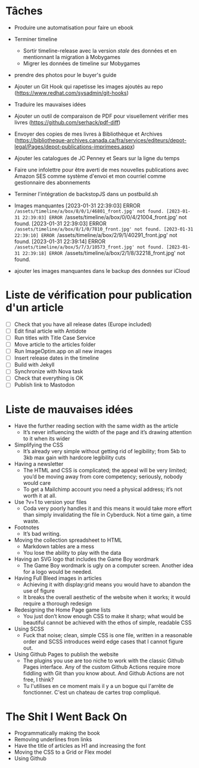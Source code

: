 # Tâches
- Produire une automatisation pour faire un ebook
- Terminer timeline
    - Sortir timeline-release avec la version *stale* des données et en mentionnant la migration à Mobygames
    - Migrer les données de timeline sur Mobygames

- prendre des photos pour le buyer's guide
- Ajouter un Git Hook qui rapetisse les images ajoutés au repo (https://www.redhat.com/sysadmin/git-hooks)
- Traduire les mauvaises idées
- Ajouter un outil de comparaison de PDF pour visuellement vérifier mes livres (https://github.com/serhack/pdf-diff)
- Envoyer des copies de mes livres à Bibliothèque et Archives (https://bibliotheque-archives.canada.ca/fra/services/editeurs/depot-legal/Pages/depot-publications-imprimees.aspx)
- Ajouter les catalogues de JC Penney et Sears sur la ligne du temps
- Faire une infolettre pour être averti de mes nouvelles publications avec Amazon SES comme système d'envoi et mon courriel comme gestionnaire des abonnements
- Terminer l'intégration de backstopJS dans un postbuild.sh
- Images manquantes
[2023-01-31 22:39:03] ERROR `/assets/timeline/a/box/8/0/1/46801_front.jpg' not found.
[2023-01-31 22:39:03] ERROR `/assets/timeline/a/box/0/0/4/21004_front.jpg' not found.
[2023-01-31 22:39:03] ERROR `/assets/timeline/a/box/8/1/0/7810_front.jpg' not found.
[2023-01-31 22:39:10] ERROR `/assets/timeline/a/box/2/9/1/40291_front.jpg' not found.
[2023-01-31 22:39:14] ERROR `/assets/timeline/a/box/5/7/3/10573_front.jpg' not found.
[2023-01-31 22:39:18] ERROR `/assets/timeline/a/box/2/1/8/32218_front.jpg' not found.
- ajouter les images manquantes dans le backup des données sur iCloud

# Liste de vérification pour publication d'un article
- [ ] Check that you have all release dates (Europe included)
- [ ] Edit final article with Antidote
- [ ] Run titles with Title Case Service
- [ ] Move article to the articles folder
- [ ] Run ImageOptim.app on all new images
- [ ] Insert release dates in the timeline
- [ ] Build with Jekyll
- [ ] Synchronize with Nova task
- [ ] Check that everything is OK
- [ ] Publish link to Mastodon

# Liste de mauvaises idées
- Have the further reading section with the same width as the article
    - It’s never influencing the width of the page and it’s drawing attention to it when its wider
- Simplifying the CSS
    - It’s already very simple without getting rid of legibility; from 5kb to 3kb max gain with hardcore legibility cuts
- Having a newsletter
    - The HTML and CSS is complicated; the appeal will be very limited; you’d be moving away from core competency; seriously, nobody would care
    - To get a Mailchimp account you need a physical address; it’s not worth it at all.
- Use ?v=1 to version your files
    - Coda very poorly handles it and this means it would take more effort than simply invalidating the file in Cyberduck. Not a time gain, a time waste.
- Footnotes
    - It’s bad writing.
- Moving the collection spreadsheet to HTML
    - Markdown tables are a mess
    - You lose the ability to play with the data
- Having an SVG logo that includes the Game Boy wordmark
    - The Game Boy wordmark is ugly on a computer screen. Another idea for a logo would be needed.
- Having Full Bleed images in articles
    - Achieving it with display:grid means you would have to abandon the use of figure
    - It breaks the overall aesthetic of the website when it works; it would require a thorough redesign
- Redesigning the Home Page game lists
    - You just don’t know enough CSS to make it sharp; what would be beautiful cannot be achieved with the ethos of simple, readable CSS
- Using SCSS
    - Fuck that noise; clean, simple CSS is one file, written in a reasonable order and SCSS introduces weird edge cases that I cannot figure out.
- Using Github Pages to publish the website
    - The plugins you use are too niche to work with the classic Github Pages interface. Any of the custom Github Actions require more fiddling with Git than you know about. And Github Actions are not free, I think?
    - Tu l'utilises en ce moment mais il y a un bogue qui l'arrête de fonctionner. C'est un chateau de cartes trop compliqué.

# The Shit I Went Back On
- Programmatically making the book
- Removing underlines from links
- Have the title of articles as H1 and increasing the font
- Moving the CSS to a Grid or Flex model
- Using Github